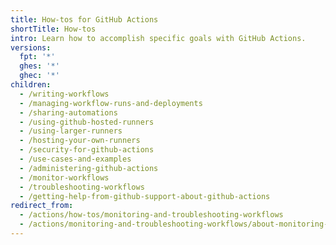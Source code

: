 ```yaml
---
title: How-tos for GitHub Actions
shortTitle: How-tos
intro: Learn how to accomplish specific goals with GitHub Actions.
versions:
  fpt: '*'
  ghes: '*'
  ghec: '*'
children:
  - /writing-workflows
  - /managing-workflow-runs-and-deployments
  - /sharing-automations
  - /using-github-hosted-runners
  - /using-larger-runners
  - /hosting-your-own-runners
  - /security-for-github-actions
  - /use-cases-and-examples
  - /administering-github-actions
  - /monitor-workflows
  - /troubleshooting-workflows
  - /getting-help-from-github-support-about-github-actions
redirect_from:
  - /actions/how-tos/monitoring-and-troubleshooting-workflows
  - /actions/monitoring-and-troubleshooting-workflows/about-monitoring-and-troubleshooting
---
```


